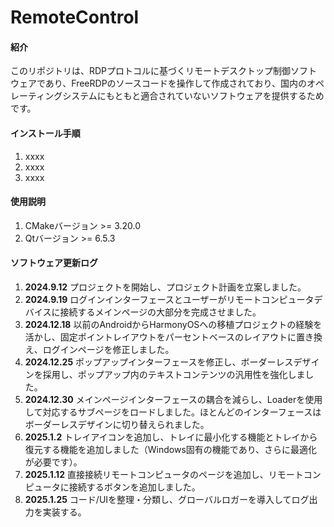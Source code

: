 # RemoteControl

#### 紹介

このリポジトリは、RDPプロトコルに基づくリモートデスクトップ制御ソフトウェアであり、FreeRDPのソースコードを操作して作成されており、国内のオペレーティングシステムにもともと適合されていないソフトウェアを提供するためです。

#### インストール手順

1. xxxx
2. xxxx
3. xxxx

#### 使用説明

1. CMakeバージョン >= 3.20.0
2. Qtバージョン >= 6.5.3

#### ソフトウェア更新ログ

1. **2024.9.12** プロジェクトを開始し、プロジェクト計画を立案しました。
2. **2024.9.19** ログインインターフェースとユーザーがリモートコンピュータデバイスに接続するメインページの大部分を完成させました。
3. **2024.12.18** 以前のAndroidからHarmonyOSへの移植プロジェクトの経験を活かし、固定ポイントレイアウトをパーセントベースのレイアウトに置き換え、ログインページを修正しました。
4. **2024.12.25** ポップアップインターフェースを修正し、ボーダーレスデザインを採用し、ポップアップ内のテキストコンテンツの汎用性を強化しました。
5. **2024.12.30** メインページインターフェースの耦合を減らし、Loaderを使用して対応するサブページをロードしました。ほとんどのインターフェースはボーダーレスデザインに切り替えられました。
6. **2025.1.2** トレイアイコンを追加し、トレイに最小化する機能とトレイから復元する機能を追加しました（Windows固有の機能であり、さらに最適化が必要です）。
7. **2025.1.12** 直接接続リモートコンピュータのページを追加し、リモートコンピュータに接続するボタンを追加しました。
8. **2025.1.25** コード/UIを整理・分類し、グローバルロガーを導入してログ出力を実装する。